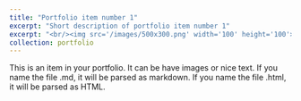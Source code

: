 ```yaml
---
title: "Portfolio item number 1"
excerpt: "Short description of portfolio item number 1" 
excerpt: "<br/><img src='/images/500x300.png' width='100' height='100'>"
collection: portfolio
---
```


This is an item in your portfolio. It can be have images or nice text. If you name the file .md, it will be parsed as markdown. If you name the file .html, it will be parsed as HTML. 
